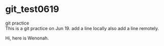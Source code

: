 # git_test0619
git practice  
This is a git practice on Jun 19.
add a line locally
also add a line remotely.

Hi, here is Wenonah. 
